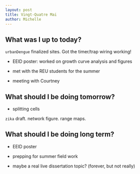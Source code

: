 ```yaml
---
layout: post
title: Vingt-Quatre Mai
author: Michelle
---
```


## What was I up to today?

`urbanDengue` finalized sites. Got the timer/trap wiring working!

* EEID poster: worked on growth curve analysis and figures

* met with the REU students for the summer

* meeting with Courtney

## What should I be doing tomorrow?

* splitting cells

`zika` draft. network figure. range maps.

## What should I be doing long term?

* EEID poster

* prepping for summer field work 

* maybe a real live dissertation topic? (forever, but not really)

<i class="fa fa-code" style="color:green"> </i>




